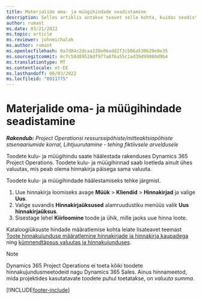 ```yaml
---
title: Materjalide oma- ja müügihindade seadistamine
description: Selles artiklis antakse teavet selle kohta, kuidas seadistada projektides kasutatavate materjalide kulu- ja müügimäärasid.
author: rumant
ms.date: 03/21/2022
ms.topic: article
ms.reviewer: johnmichalak
ms.author: rumant
ms.openlocfilehash: 0a7d84c2dcaa228e06add2f3cb06a530b29e0e35
ms.sourcegitcommit: 6cfc50d89528df977a8f6a55c1ad39d99800d9b4
ms.translationtype: MT
ms.contentlocale: et-EE
ms.lasthandoff: 06/03/2022
ms.locfileid: "8911775"
---
```

# <a name="set-up-cost-and-sales-rates-for-materials"></a>Materjalide oma- ja müügihindade seadistamine

_**Rakendub:** Project Operationsi ressurssipõhiste/mitteaktsiapõhiste stsenaariumide korral,  Lihtjuurutamine - tehing fiktiivsele arveldusele_

Toodete kulu- ja müügihindu saate häälestada rakenduses Dynamics 365 Project Operations. Toodete kulu- ja müügihinnad saab loetleda ainult ühes valuutas, mis peab olema hinnakirja päisega sama valuuta.

Toodete kulu- ja müügihindade häälestamiseks tehke järgmist. 

1. Uue hinnakirja loomiseks avage **Müük** > **Kliendid** > **Hinnakirjad** ja valige **Uus**. 
2. Valige suvandis **Hinnakirjaüksused** alamruudustiku menüüs valik **Uus hinnakirjaüksus**. 
3. Sisestage lehel **Kiirloomine** toode ja ühik, mille jaoks uue hinna loote.

Kataloogiüksuste hindade määratlemise kohta leiate lisateavet teemast [Toote hinnakujunduse määratlemine hinnakirjade ja hinnakirja kaupadega](/dynamics365/sales/create-price-lists-price-list-items-define-pricing-products) ning [kümnendtäpsus valuutas ja hinnakujunduses](/dynamics365/sales/decimal-precision-currency-pricing).
> [!NOTE]
> Dynamics 365 Project Operations ei toeta kõiki toodete hinnakujundusmeetodeid nagu Dynamics 365 Sales. Ainus hinnameetod, mida projektides kasutatavate toodete puhul toetatakse, on *valuuta summa*.


[!INCLUDE[footer-include](../includes/footer-banner.md)]

